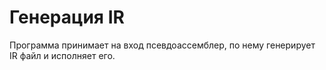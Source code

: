# Генерация IR
Программа принимает на вход псевдоассемблер, по нему генерирует IR файл и исполняет его.

